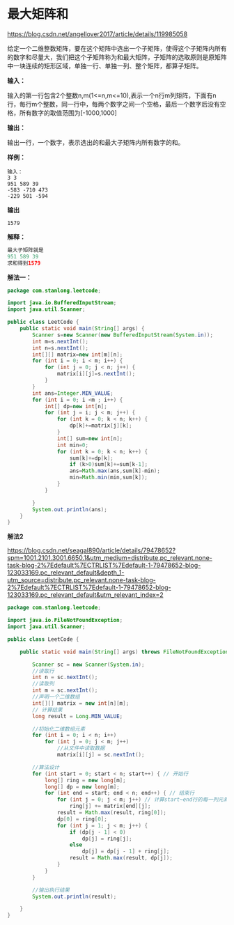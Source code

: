 # 最大矩阵和

https://blog.csdn.net/angellover2017/article/details/119985058

给定一个二维整数矩阵，要在这个矩阵中选出一个子矩阵，使得这个子矩阵内所有的数字和尽量大，我们把这个子矩阵称为和最大矩阵，子矩阵的选取原则是原矩阵中一块连续的矩形区域，单独一行、单独一列、整个矩阵，都算子矩阵。

**输入：**

输入的第一行包含2个整数n,m(1<=n,m<=10),表示一个n行m列矩阵，下面有n行，每行m个整数，同一行中，每两个数字之间一个空格，最后一个数字后没有空格，所有数字的取值范围为[-1000,1000]

**输出：**

输出一行，一个数字，表示选出的和最大子矩阵内所有数字的和。

**样例：**

```
输入：
3 3
951 589 39
-583 -710 473
-229 501 -594
```

**输出**

```
1579
```

**解释：**

```java
最大子矩阵就是
951 589 39
求和得到1579
```

**解法一：**

```java
package com.stanlong.leetcode;

import java.io.BufferedInputStream;
import java.util.Scanner;

public class LeetCode {
    public static void main(String[] args) {
        Scanner s=new Scanner(new BufferedInputStream(System.in));
        int m=s.nextInt();
        int n=s.nextInt();
        int[][] matrix=new int[m][n];
        for (int i = 0; i < m; i++) {
            for (int j = 0; j < n; j++) {
                matrix[i][j]=s.nextInt();
            }
        }
        int ans=Integer.MIN_VALUE;
        for (int i = 0; i <m ; i++) {
            int[] dp=new int[n];
            for (int j = i; j < m; j++) {
                for (int k = 0; k < n; k++) {
                    dp[k]+=matrix[j][k];
                }
                int[] sum=new int[n];
                int min=0;
                for (int k = 0; k < n; k++) {
                    sum[k]+=dp[k];
                    if (k>0)sum[k]+=sum[k-1];
                    ans=Math.max(ans,sum[k]-min);
                    min=Math.min(min,sum[k]);
                }
            }

        }
        System.out.println(ans);
    }
}
```

**解法2**

https://blog.csdn.net/seagal890/article/details/79478652?spm=1001.2101.3001.6650.1&utm_medium=distribute.pc_relevant.none-task-blog-2%7Edefault%7ECTRLIST%7Edefault-1-79478652-blog-123033169.pc_relevant_default&depth_1-utm_source=distribute.pc_relevant.none-task-blog-2%7Edefault%7ECTRLIST%7Edefault-1-79478652-blog-123033169.pc_relevant_default&utm_relevant_index=2

```java
package com.stanlong.leetcode;

import java.io.FileNotFoundException;
import java.util.Scanner;

public class LeetCode {

    public static void main(String[] args) throws FileNotFoundException {

        Scanner sc = new Scanner(System.in);
        //读取行
        int n = sc.nextInt();
        //读取列
        int m = sc.nextInt();
        //声明一个二维数组
        int[][] matrix = new int[n][m];
        // 计算结果
        long result = Long.MIN_VALUE;

        //初始化二维数组元素
        for (int i = 0; i < n; i++)
            for (int j = 0; j < m; j++)
                //从文件中读取数据
                matrix[i][j] = sc.nextInt();

        //算法设计
        for (int start = 0; start < n; start++) { // 开始行
            long[] ring = new long[m];
            long[] dp = new long[m];
            for (int end = start; end < n; end++) { // 结束行
                for (int j = 0; j < m; j++) // 计算start~end行的每一列元素和
                    ring[j] += matrix[end][j];
                result = Math.max(result, ring[0]);
                dp[0] = ring[0];
                for (int j = 1; j < m; j++) {
                    if (dp[j - 1] < 0)
                        dp[j] = ring[j];
                    else
                        dp[j] = dp[j - 1] + ring[j];
                    result = Math.max(result, dp[j]);
                }
            }
        }

        //输出执行结果
        System.out.println(result);

    }
}
```

